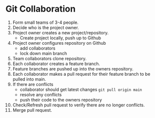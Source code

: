 # Git Collaboration

1. Form small teams of 3-4 people.
1. Decide who is the project owner.
1. Project owner creates a new project/repository.
   - Create project locally, push up to Github
1. Project owner configures repository on Github
   - add collaborators
   - lock down main branch
1. Team collaborators clone repository.
1. Each collaborator creates a feature branch.
1. Feature branches are pushed up into the owners repository.
1. Each collaborator makes a pull request for their feature branch to be pulled into main.
1. If there are conflicts
   - collaborator should get latest changes `git pull origin main`
   - resolve any conflicts
   - push their code to the owners repository
1. Check/Refresh pull request to verify there are no longer conflicts.
1. Merge pull request.
